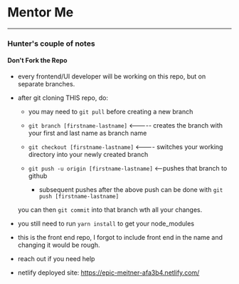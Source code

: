 # Mentor Me 
___

### Hunter's couple of notes
#### Don't **Fork** the Repo
- every frontend/UI developer will be working on this repo, but on separate branches.

- after git cloning THIS repo, do:
   
   - you may need to `git pull` before creating a new branch
   
  - `git branch [firstname-lastname]` <-----  creates the branch with your first and last name as branch name 
     
  - `git checkout [firstname-lastname]` <---- switches your working directory into your newly created branch
  
  - `git push -u origin [firstname-lastname]` <--pushes that branch to github

      - subsequent pushes after the above push can be done with `git push [firstname-lastname]`
   
   you can then `git commit` into that branch wth all your changes.


- you still need to run `yarn install` to get your node_modules
- this is the front end repo, I forgot to include front end in the name and changing it would be rough. 
- reach out if you need help
- netlify deployed site: https://epic-meitner-afa3b4.netlify.com/
